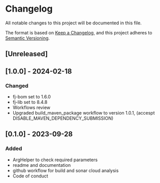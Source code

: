 # Changelog

All notable changes to this project will be documented in this file.

The format is based on [Keep a Changelog](https://keepachangelog.com/en/1.1.0/),
and this project adheres to [Semantic Versioning](https://semver.org/spec/v2.0.0.html).

## [Unreleased]

## [1.0.0] - 2024-02-18

### Changed

- fj-bom set to 1.6.0
- fj-lib set to 8.4.8
- Workflows review
- Upgraded build_maven_package workflow to version 1.0.1, (accespt DISABLE_MAVEN_DEPENDENCY_SUBMISSION)

## [0.1.0] - 2023-09-28

### Added

- ArgHelper to check required parameters
- readme and documentation
- github workflow for build and sonar cloud analysis 
- Code of conduct
